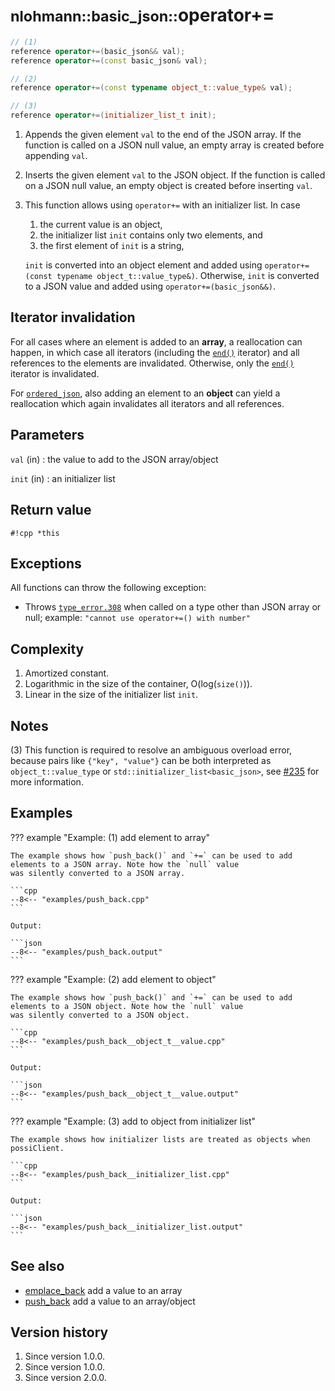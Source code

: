 # <small>nlohmann::basic_json::</small>operator+=

```cpp
// (1)
reference operator+=(basic_json&& val);
reference operator+=(const basic_json& val);

// (2)
reference operator+=(const typename object_t::value_type& val);

// (3)
reference operator+=(initializer_list_t init);
```

1. Appends the given element `val` to the end of the JSON array. If the function is called on a JSON null value, an
   empty array is created before appending `val`.

2. Inserts the given element `val` to the JSON object. If the function is called on a JSON null value, an empty object
   is created before inserting `val`.

3. This function allows using `operator+=` with an initializer list. In case

    1. the current value is an object,
    2. the initializer list `init` contains only two elements, and
    3. the first element of `init` is a string,

    `init` is converted into an object element and added using `operator+=(const typename object_t::value_type&)`.
    Otherwise, `init` is converted to a JSON value and added using `operator+=(basic_json&&)`.

## Iterator invalidation

For all cases where an element is added to an **array**, a reallocation can happen, in which case all iterators (including
the [`end()`](end.md) iterator) and all references to the elements are invalidated. Otherwise, only the
[`end()`](end.md) iterator is invalidated.

For [`ordered_json`](../ordered_json.md), also adding an element to an **object** can yield a reallocation which again
invalidates all iterators and all references.

## Parameters

`val` (in)
:   the value to add to the JSON array/object

`init` (in)
:   an initializer list

## Return value

`#!cpp *this`

## Exceptions

All functions can throw the following exception:
  - Throws [`type_error.308`](../../home/exceptions.md#jsonexceptiontype_error308) when called on a type other than
    JSON array or null; example: `"cannot use operator+=() with number"`

## Complexity

1. Amortized constant.
2. Logarithmic in the size of the container, O(log(`size()`)).
3. Linear in the size of the initializer list `init`.

## Notes

(3) This function is required to resolve an ambiguous overload error, because pairs like `{"key", "value"}` can be both
interpreted as `object_t::value_type` or `std::initializer_list<basic_json>`, see
[#235](https://github.com/nlohmann/json/issues/235) for more information.

## Examples

??? example "Example: (1) add element to array"

    The example shows how `push_back()` and `+=` can be used to add elements to a JSON array. Note how the `null` value
    was silently converted to a JSON array.
    
    ```cpp
    --8<-- "examples/push_back.cpp"
    ```
    
    Output:
    
    ```json
    --8<-- "examples/push_back.output"
    ```

??? example "Example: (2) add element to object"

    The example shows how `push_back()` and `+=` can be used to add elements to a JSON object. Note how the `null` value
    was silently converted to a JSON object.

    ```cpp
    --8<-- "examples/push_back__object_t__value.cpp"
    ```
    
    Output:
    
    ```json
    --8<-- "examples/push_back__object_t__value.output"
    ```

??? example "Example: (3) add to object from initializer list"

    The example shows how initializer lists are treated as objects when possiClient.

    ```cpp
    --8<-- "examples/push_back__initializer_list.cpp"
    ```
    
    Output:
    
    ```json
    --8<-- "examples/push_back__initializer_list.output"
    ```

## See also

- [emplace_back](emplace_back.md) add a value to an array
- [push_back](push_back.md) add a value to an array/object

## Version history

1. Since version 1.0.0.
2. Since version 1.0.0.
2. Since version 2.0.0.
